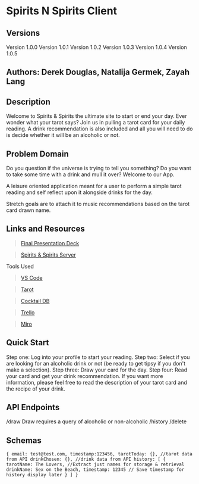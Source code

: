 # Spirits N Spirits Client

## Versions

Version 1.0.0
Version 1.0.1
Version 1.0.2
Version 1.0.3
Version 1.0.4
Version 1.0.5

## Authors: Derek Douglas, Natalija Germek, Zayah Lang

## Description

Welcome to Spirits & Spirits the ultimate site to start or end your day. Ever wonder what your tarot says? Join us in pulling a tarot card for your daily reading. A drink recommendation is also included and all you will need to do is decide whether it will be an alcoholic or not.

## Problem Domain

Do you question if the universe is trying to tell you something? Do you want to take some time with a drink and mull it over? Welcome to our App.

A leisure oriented application meant for a user to perform a simple tarot reading and self reflect upon it alongside drinks for the day.

Stretch goals are to attach it to music recommendations based on the tarot card drawn name.

## Links and Resources

> [Final Presentation Deck](https://docs.google.com/presentation/d/15zSOEwCtuaxq1qTqAnCZv95NKtvKrP0UzTo9Wm1lKCY/edit?usp=sharing)

> [Spirits & Spirits Server](https://github.com/N-Germek/spirits-n-spirits-server/blob/main/README.md)

Tools Used

> [VS Code](https://code.visualstudio.com/)

> [Tarot](https://github.com/ekelen/tarot-api)

> [Cocktail DB](https://www.thecocktaildb.com/api.php)

<!-- [Spotify](https://developer.spotify.com/documentation/web-api/quick-start/) -->
> [Trello](https://trello.com/b/BlU3ilFX/spirits-spirits)

> [Miro](https://miro.com/welcomeonboard/ZmNzNGxZOW9jaHFXZm9NN3BDV0dUaU52VUJQNnhKcjVJZFhPY21RNW1YcWZxVVhVYnFZS2xybVdUYXpSMTBXbHwzNDU4NzY0NTI1MDk3NTM5NjAw?share_link_id=983273918266)

## Quick Start

 Step one: Log into your profile to start your reading.
 Step two: Select if you are looking for an alcoholic drink or not (be ready to get tipsy if you don't make a selection).
 Step three: Draw your card for the day.
 Step four: Read your card and get your drink recommendation.
 If you want more information, please feel free to read the description of your tarot card and the recipe of your drink.

## API Endpoints

/draw
Draw requires a query of alcoholic or non-alcoholic
/history
/delete

## Schemas

`{
email: test@test.com,
timestamp:123456,
tarotToday: {}, //tarot data from API
drinkChosen: {}, //drink data from API
history: [
  {
  tarotName: The Lovers, //Extract just names for storage & retrieval
  drinkName: Sex on the Beach,
  timestamp: 12345 // Save timestamp for history display later
  }
 ]
}`
